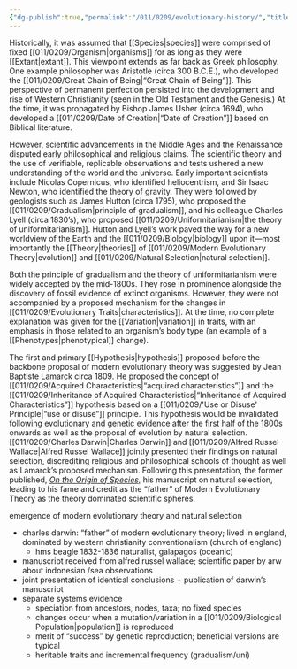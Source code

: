```yaml
---
{"dg-publish":true,"permalink":"/011/0209/evolutionary-history/","title":"Evolutionary History","tags":["BIOL422"],"created":"2024-10-03T23:30:36.000-07:00","updated":"2025-01-22T00:36:59.333-08:00"}
---
```


Historically, it was assumed that [[Species\|species]] were comprised of fixed [[011/0209/Organism\|organisms]] for as long as they were [[Extant\|extant]]. This viewpoint extends as far back as Greek philosophy. One example philosopher was Aristotle (circa 300 B.C.E.), who developed the [[011/0209/Great Chain of Being\|“Great Chain of Being”]]. This perspective of permanent perfection persisted into the development and rise of Western Christianity (seen in the Old Testament and the Genesis.) At the time, it was propagated by Bishop James Usher (circa 1694), who developed a [[011/0209/Date of Creation\|“Date of Creation”]] based on Biblical literature.

However, scientific advancements in the Middle Ages and the Renaissance disputed early philosophical and religious claims. The scientific theory and the use of verifiable, replicable observations and tests ushered a new understanding of the world and the universe. Early important scientists include Nicolas Copernicus, who identified heliocentrism, and Sir Isaac Newton, who identified the theory of gravity. They were followed by geologists such as James Hutton (circa 1795), who proposed the [[011/0209/Gradualism\|principle of gradualism]], and his colleague Charles Lyell (circa 1830’s), who proposed [[011/0209/Uniformitarianism\|the theory of uniformitarianism]]. Hutton and Lyell’s work paved the way for a new worldview of the Earth and the [[011/0209/Biology\|biology]] upon it—most importantly the [[Theory\|theories]] of [[011/0209/Modern Evolutionary Theory\|evolution]] and [[011/0209/Natural Selection\|natural selection]].

Both the principle of gradualism and the theory of uniformitarianism were widely accepted by the mid-1800s. They rose in prominence alongside the discovery of fossil evidence of extinct organisms. However, they were not accompanied by a proposed mechanism for the changes in [[011/0209/Evolutionary Traits\|characteristics]]. At the time, no complete explanation was given for the [[Variation\|variation]] in traits, with an emphasis in those related to an organism’s body type (an example of a [[Phenotypes\|phenotypical]] change).

The first and primary [[Hypothesis\|hypothesis]] proposed before the backbone proposal of modern evolutionary theory was suggested by Jean Baptiste Lamarck circa 1809. He proposed the concept of [[011/0209/Acquired Characteristics\|“acquired characteristics”]] and the [[011/0209/Inheritance of Acquired Characteristics\|“Inheritance of Acquired Characteristics”]] hypothesis based on a [[011/0209/'Use or Disuse' Principle\|“use or disuse”]] principle. This hypothesis would be invalidated following evolutionary and genetic evidence after the first half of the 1800s onwards as well as the proposal of evolution by natural selection. [[011/0209/Charles Darwin\|Charles Darwin]] and [[011/0209/Alfred Russel Wallace\|Alfred Russel Wallace]] jointly presented their findings on natural selection, discrediting religious and philosophical schools of thought as well as Lamarck’s proposed mechanism. Following this presentation, the former published, *[On the Origin of Species,](https://www.gutenberg.org/files/1228/1228-h/1228-h.htm)* his manuscript on natural selection, leading to his fame and credit as the “father” of Modern Evolutionary Theory as the theory dominated scientific spheres.

emergence of modern evolutionary theory and natural selection
- charles darwin: “father” of modern evolutionary theory; lived in england, dominated by western christianity conventionalism (church of england)
	- hms beagle 1832-1836 naturalist, galapagos (oceanic)
- manuscript received from alfred russel wallace; scientific paper by arw about indonesian /sea observations
- joint presentation of identical conclusions + publication of darwin’s manuscript
- separate systems evidence
	- speciation from ancestors, nodes, taxa; no fixed species
	- changes occur when a mutation/variation in a [[011/0209/Biological Population\|population]] is reproduced
	- merit of “success” by genetic reproduction; beneficial versions are typical
	- heritable traits and incremental frequency (gradualism/uni)